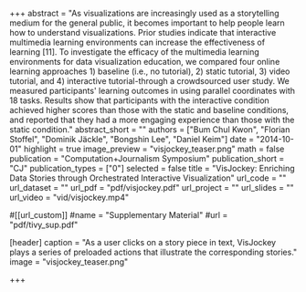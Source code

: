 +++
abstract = "As visualizations are increasingly used as a storytelling medium for the general public, it becomes important to help people learn how to understand visualizations. Prior studies indicate that interactive multimedia learning environments can increase the effectiveness of learning [11]. To investigate the efficacy of the multimedia learning environments for data visualization education, we compared four online learning approaches 1) baseline (i.e., no tutorial), 2) static tutorial, 3) video tutorial, and 4) interactive tutorial-through a crowdsourced user study. We measured participants' learning outcomes in using parallel coordinates with 18 tasks. Results show that participants with the interactive condition achieved higher scores than those with the static and baseline conditions, and reported that they had a more engaging experience than those with the static condition."
abstract_short = ""
authors = ["Bum Chul Kwon", "Florian Stoffel", "Dominik Jäckle", "Bongshin Lee", "Daniel Keim"]
date = "2014-10-01"
highlight = true
image_preview = "visjockey_teaser.png"
math = false
publication = "Computation+Journalism Symposium"
publication_short = "CJ"
publication_types = ["0"]
selected = false
title = "VisJockey: Enriching Data Stories through Orchestrated Interactive Visualization"
url_code = ""
url_dataset = ""
url_pdf = "pdf/visjockey.pdf"
url_project = ""
url_slides = ""
url_video = "vid/visjockey.mp4"

#[[url_custom]]
#name = "Supplementary Material"
#url = "pdf/tivy_sup.pdf"

[header]
  caption = "As a user clicks on a story piece in text, VisJockey plays a series of preloaded actions that illustrate the corresponding stories."
  image = "visjockey_teaser.png"

+++

